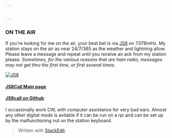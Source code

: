 ```yaml
---


---
```


<h3 id="on-the-air">ON THE AIR</h3>
<p>If you’re looking for me on the air, your best bet is via <a href="http://js8call.com/">JS8</a> on 7.078mHz.  My station stays on the air as near 24/7/365 as the weather and lightning allow. Please leave a message and repeat until you receive an ack from my station please.   <em>Sometimes, for the various reasons that are ham radio, messages may not get thru the first time, or first several times.</em></p>
<p><a href="http://js8call.com/"><img src="https://i.postimg.cc/sxdKgfqk/web-header-2-1024x165.png" alt="JS8"></a></p>
<h4 id="js8call-main-page"><a href="http://js8call.com/">JS8Call Main page</a></h4>
<h4 id="js8call-on-github"><a href="https://github.com/jsherer/ft8call">JS8call on Github</a></h4>
<p>I occasionally work CW, with computer assistance for very bad ears. Almost any other digital mode is avilable if it can be run on a rpi and can be set up by the malfunctioning nut on the station keyboard.</p>
<blockquote>
<p>Written with <a href="https://stackedit.io/">StackEdit</a>.</p>
</blockquote>

<!--stackedit_data:
eyJoaXN0b3J5IjpbLTE4MDYwMjQzMV19
-->